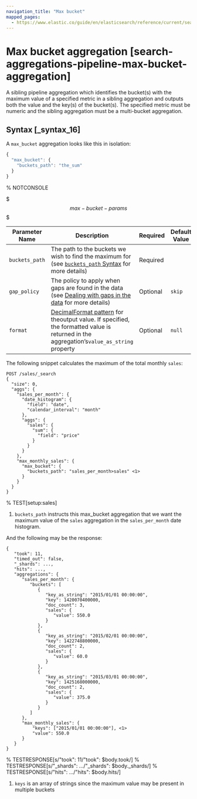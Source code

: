 ```yaml
---
navigation_title: "Max bucket"
mapped_pages:
  - https://www.elastic.co/guide/en/elasticsearch/reference/current/search-aggregations-pipeline-max-bucket-aggregation.html
---
```


# Max bucket aggregation [search-aggregations-pipeline-max-bucket-aggregation]


A sibling pipeline aggregation which identifies the bucket(s) with the maximum value of a specified metric in a sibling aggregation and outputs both the value and the key(s) of the bucket(s). The specified metric must be numeric and the sibling aggregation must be a multi-bucket aggregation.

## Syntax [_syntax_16]

A `max_bucket` aggregation looks like this in isolation:

```js
{
  "max_bucket": {
    "buckets_path": "the_sum"
  }
}
```
% NOTCONSOLE

$$$max-bucket-params$$$

| Parameter Name | Description | Required | Default Value |
| --- | --- | --- | --- |
| `buckets_path` | The path to the buckets we wish to find the maximum for (see [`buckets_path` Syntax](/reference/data-analysis/aggregations/pipeline.md#buckets-path-syntax) for more details) | Required |  |
| `gap_policy` | The policy to apply when gaps are found in the data (see [Dealing with gaps in the data](/reference/data-analysis/aggregations/pipeline.md#gap-policy) for more details) | Optional | `skip` |
| `format` | [DecimalFormat pattern](https://docs.oracle.com/en/java/javase/11/docs/api/java.base/java/text/DecimalFormat.html) for theoutput value. If specified, the formatted value is returned in the aggregation’s`value_as_string` property | Optional | `null` |

The following snippet calculates the maximum of the total monthly `sales`:

```console
POST /sales/_search
{
  "size": 0,
  "aggs": {
    "sales_per_month": {
      "date_histogram": {
        "field": "date",
        "calendar_interval": "month"
      },
      "aggs": {
        "sales": {
          "sum": {
            "field": "price"
          }
        }
      }
    },
    "max_monthly_sales": {
      "max_bucket": {
        "buckets_path": "sales_per_month>sales" <1>
      }
    }
  }
}
```
% TEST[setup:sales]

1. `buckets_path` instructs this max_bucket aggregation that we want the maximum value of the `sales` aggregation in the `sales_per_month` date histogram.

And the following may be the response:

```console-result
{
   "took": 11,
   "timed_out": false,
   "_shards": ...,
   "hits": ...,
   "aggregations": {
      "sales_per_month": {
         "buckets": [
            {
               "key_as_string": "2015/01/01 00:00:00",
               "key": 1420070400000,
               "doc_count": 3,
               "sales": {
                  "value": 550.0
               }
            },
            {
               "key_as_string": "2015/02/01 00:00:00",
               "key": 1422748800000,
               "doc_count": 2,
               "sales": {
                  "value": 60.0
               }
            },
            {
               "key_as_string": "2015/03/01 00:00:00",
               "key": 1425168000000,
               "doc_count": 2,
               "sales": {
                  "value": 375.0
               }
            }
         ]
      },
      "max_monthly_sales": {
          "keys": ["2015/01/01 00:00:00"], <1>
          "value": 550.0
      }
   }
}
```
% TESTRESPONSE[s/"took": 11/"took": $body.took/]
% TESTRESPONSE[s/"_shards": .../"_shards": $body._shards/]
% TESTRESPONSE[s/"hits": .../"hits": $body.hits/]

1. `keys` is an array of strings since the maximum value may be present in multiple buckets
